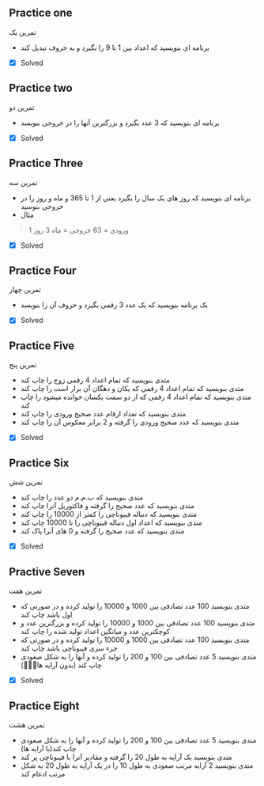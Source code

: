 ## Practice one
تمرین یک
- برنامه ای بنویسید که اعداد بین 1 تا 9 را بگیرد و به حروف تبدیل کند

 - [x] Solved
## Practice two
تمرین دو
- برنامه ای بنویسید که 3 عدد بگیرد و بزرگترین آنها را در خروجی بنویسد

 - [x] Solved
## Practice Three
تمرین سه
- برنامه ای بنویسید که روز های یک سال را بگیرد یعنی از 1 تا 365 و ماه و روز را در خروجی بنوسید
 - مثال
> ورودی = 63
>   خروجی = ماه 3 روز 1
 - [x] Solved
 
## Practice Four
تمرین چهار
- یک برنامه بنویسید که یک عدد 3 رقمی بگیرد و حروف آن را بنویسد
 
 - [x] Solved


## Practice Five
تمرین پنج
- متدی بنویسید که تمام اعداد 4 رقمی زوج را چاپ کند
- متدی بنویسید که تمام اعداد 4 رقمی که یکان و دهگان آن برار است را چاپ کند
- متدی بنویسید که تمام اعداد 4 رقمی که از دو سمت یکسان خوانده میشود را چاپ کند
- متدی بنویسید که تعداد ارقام عدد صحیح ورودی را چاپ کند
- متدی بنویسید که عدد صحیح ورودی را گرفته و 2 برابر معکوس آن را چاپ کند
 
- [x] Solved

## Practice Six
تمرین شش

- متدی بنویسید که ب.م.م دو عدد را چاپ کند
- متدی بنویسید که عدد صحیح را گرفته و فاکتوریل آنرا چاپ کند
- متدی بنویسید که دنباله فیبوناچی را کمتر از 10000 را چاپ کند
- متدی بنویسید که اعداد اول دنباله فیبوناچی را تا 10000 چاپ کند
- متدی بنویسید که عدد صحیح را گرفته و 0 های آنرا پاک کند

- [x] Solved

## Practive Seven
تمرین هفت
- متدی بنویسید 100 عدد تصادفی بین 1000 و 10000 را تولید کرده و در صورتی که اول باشد چاپ کند
- متدی بنویسید 100 عدد تصادفی بین 1000 و 10000 را تولید کرده و بزرگترین عدد و کوچکترین عدد و میانگین اعداد تولید شده را چاپ کند
- متدی بنویسید 100 عدد تصادفی بین 1000 و 10000 را تولید کرده و در صورتی که جزء سری فیبوناچی باشد چاپ کند
- متدی بنویسید 5 عدد تصادفی بین 100 و 200 را تولید کرده و آنها را به شکل صعودی چاپ کند (بدون آرایه ها🤦🏻‍♂️) 

- [x] Solved

## Practice Eight
تمرین هشت

- متدی بنویسید 5 عدد تصادفی بین 100 و 200 را تولید کرده و آنها را به شکل صعودی چاپ کند(با آرایه ها)
- متدی بنویسید یک آرایه به طول 20 را گرفته و مقادیر آنرا با فیبوناچی پر کند
- متدی بنویسید 2 آرایه مرتب صعودی به طول 10 را در یک آرایه به طول 20 به شکل مرتب ادغام کند
